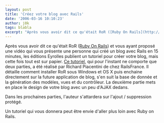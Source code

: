 ```yaml
---
layout: post
title: 'Créez votre blog avec Rails'
date: '2006-03-16 10:10:23'
author: j0k
tags: blabla
excerpt: "Après vous avoir dit ce qu'était RoR ([Ruby On Rails](http://www.j0k3r.net/news-ror-ruby-on-rails-863.html)) et vous ayant proposé une vidéo qui vous présente une personne qui créé un blog avec Rails en 15 minutes, les éditions Eyrolles publient un tutoriel pour créer votre blog, mais cette fois tout est sur papier.     \n[Ce      …"
---
```


Après vous avoir dit ce qu'était RoR ([Ruby On Rails](http://www.j0k3r.net/news-ror-ruby-on-rails-863.html)) et vous ayant proposé une vidéo qui vous présente une personne qui créé un blog avec Rails en 15 minutes, les éditions Eyrolles publient un tutoriel pour créer votre blog, mais cette fois tout est sur papier.
[Ce tutoriel](http://www.eyrolles.com/Informatique/Articles/Rails/blog.html), qui pour l'instant ne comporte que deux parties, a été réalisé par Richard Piacentini de chez RailsFrance. Il détaille comment installer RoR sous Windows et OS X puis enchaine directement sur la future application de blog, s'en suit la base de donnée et la génération des modèles, vues et du contrôleur.    La deuxième partie mets en place le design de votre blog avec un peu d'AJAX dedans.

Dans les prochaines parties, l'auteur s'attardera sur l'ajout / suppression protégé.

Un tutoriel qui vous donnera peut être envie d'aller plus loin avec Ruby on Rails.
